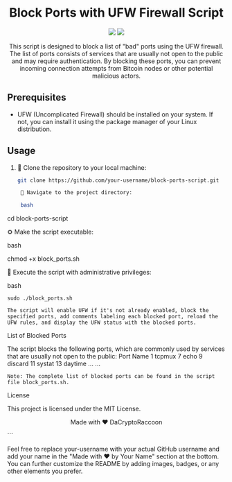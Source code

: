<h1 align="center">
  Block Ports with UFW Firewall Script
</h1>

<p align="center">
  <img src="https://img.shields.io/github/license/your-username/block-ports-script">
  <img src="https://img.shields.io/github/languages/top/your-username/block-ports-script">
</p>

<p align="center">
  This script is designed to block a list of "bad" ports using the UFW firewall. The list of ports consists of services that are usually not open to the public and may require authentication. By blocking these ports, you can prevent incoming connection attempts from Bitcoin nodes or other potential malicious actors.
</p>

## Prerequisites

- UFW (Uncomplicated Firewall) should be installed on your system. If not, you can install it using the package manager of your Linux distribution.

## Usage

1. 🚀 Clone the repository to your local machine:

   ```bash
   git clone https://github.com/your-username/block-ports-script.git

    📂 Navigate to the project directory:

    bash

cd block-ports-script

⚙️ Make the script executable:

bash

chmod +x block_ports.sh

🚦 Execute the script with administrative privileges:

bash

    sudo ./block_ports.sh

    The script will enable UFW if it's not already enabled, block the specified ports, add comments labeling each blocked port, reload the UFW rules, and display the UFW status with the blocked ports.

List of Blocked Ports

The script blocks the following ports, which are commonly used by services that are usually not open to the public:
Port	Name
1	tcpmux
7	echo
9	discard
11	systat
13	daytime
...	...

    Note: The complete list of blocked ports can be found in the script file block_ports.sh.

License

This project is licensed under the MIT License.
<p align="center">
  Made with ❤️ DaCryptoRaccoon
</p>
```

Feel free to replace your-username with your actual GitHub username and add your name in the "Made with ❤️ by Your Name" section at the bottom. You can further customize the README by adding images, badges, or any other elements you prefer.
